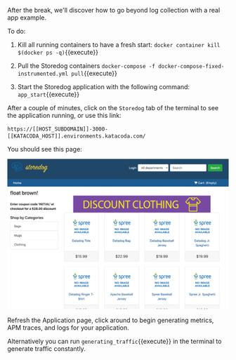 After the break, we'll discover how to go beyond log collection with a real app example.

To do:

1. Kill all running containers to have a fresh start: `docker container kill $(docker ps -q)`{{execute}}

2. Pull the Storedog containers `docker-compose -f docker-compose-fixed-instrumented.yml pull`{{execute}}

3. Start the Storedog application with the following command: `app_start`{{execute}}

After a couple of minutes, click on the `Storedog` tab of the terminal to see the application running, or use this link:

    https://[[HOST_SUBDOMAIN]]-3000-[[KATACODA_HOST]].environments.katacoda.com/

You should see this page:

![app_homepage](https://raw.githubusercontent.com/l0k0ms/workshops/master/using-logs-to-improve-developer-productivity/images/app_homepage.png)

Refresh the Application page, click around to begin generating metrics, APM traces, and logs for your application.

Alternatively you can run `generating_traffic`{{execute}} in the terminal to generate traffic constantly.

